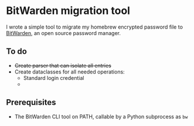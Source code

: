 # BitWarden migration tool
I wrote a simple tool to migrate my homebrew encrypted password file to [BitWarden](https://bitwarden.com/), an open source password manager.

## To do
- ~~Create parser that can isolate all entries~~
- Create dataclasses for all needed operations:
    - Standard login credential
    - 

## Prerequisites
- The BitWarden CLI tool on PATH, callable by a Python subprocess as `bw`